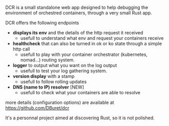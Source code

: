DCR is a small standalone web app designed to help debugging the environment of orchestred containers, through a very small Rust app.

DCR offers the following endpoints

- **displays its env** and the details of the http request it received
    - usefull to understand what env and request your containers receive
- **healthcheck** that can also be turned in ok or ko state through a simple http call
    - usefull to play with your container orchestrator (kubernetes, nomad...) routing system.
- **logger** to output what you want on the log output
    - usefull to test your log gathering system.
- **version display** with a stamp
    - usefull to follow rolling updates
- **DNS (name to IP) resolver** [NEW]
    - usefull to check what your containers are able to resolve

more details (configuration options) are available at https://github.com/DBuret/dcr

It's a personnal project aimed at discovering Rust, so it is not polished.
